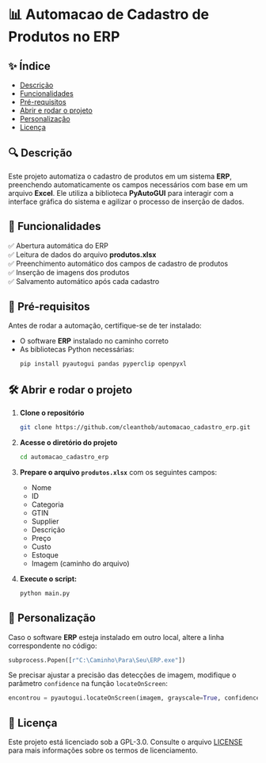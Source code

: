 # 📊 Automacao de Cadastro de Produtos no ERP

## ✨ Índice

- [Descrição](#-descri%C3%A7%C3%A3o)
- [Funcionalidades](#-funcionalidades)
- [Pré-requisitos](#-pr%C3%A9-requisitos)
- [Abrir e rodar o projeto](#%EF%B8%8F-abrir-e-rodar-o-projeto)
- [Personalização](#-personaliza%C3%A7%C3%A3o)
- [Licença](#-licen%C3%A7a)

## 🔍 Descrição

Este projeto automatiza o cadastro de produtos em um sistema **ERP**, preenchendo automaticamente os campos necessários com base em um arquivo **Excel**. Ele utiliza a biblioteca **PyAutoGUI** para interagir com a interface gráfica do sistema e agilizar o processo de inserção de dados.

## 🚀 Funcionalidades
✅ Abertura automática do ERP  
✅ Leitura de dados do arquivo **produtos.xlsx**  
✅ Preenchimento automático dos campos de cadastro de produtos  
✅ Inserção de imagens dos produtos  
✅ Salvamento automático após cada cadastro  

## 📌 Pré-requisitos

Antes de rodar a automação, certifique-se de ter instalado:
- O software **ERP** instalado no caminho correto
- As bibliotecas Python necessárias:
  ```bash
  pip install pyautogui pandas pyperclip openpyxl
  ```

## 🛠️ Abrir e rodar o projeto

1. **Clone o repositório**  
   ```bash
   git clone https://github.com/cleanthob/automacao_cadastro_erp.git
   ```

2. **Acesse o diretório do projeto**  
   ```bash
   cd automacao_cadastro_erp
   ```

3. **Prepare o arquivo `produtos.xlsx`** com os seguintes campos:  
   - Nome  
   - ID  
   - Categoria  
   - GTIN  
   - Supplier  
   - Descrição  
   - Preço  
   - Custo  
   - Estoque  
   - Imagem (caminho do arquivo)  

4. **Execute o script:**  
   ```bash
   python main.py
   ```

## 🎨 Personalização

Caso o software **ERP** esteja instalado em outro local, altere a linha correspondente no código:
```python
subprocess.Popen([r"C:\Caminho\Para\Seu\ERP.exe"])
```
Se precisar ajustar a precisão das detecções de imagem, modifique o parâmetro `confidence` na função `locateOnScreen`:
```python
encontrou = pyautogui.locateOnScreen(imagem, grayscale=True, confidence=0.8)
```

## 📝 Licença

Este projeto está licenciado sob a GPL-3.0. Consulte o arquivo [LICENSE](LICENSE) para mais informações sobre os termos de licenciamento.
